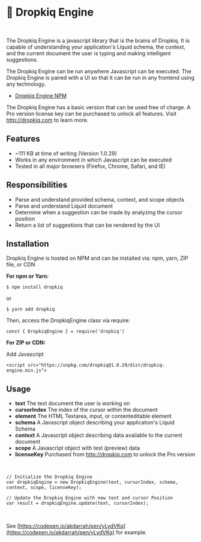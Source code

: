 # 🧠 Dropkiq Engine

&nbsp;

The Dropkiq Engine is a javascript library that is the brains of Dropkiq. It is capable of understanding your application's Liquid schema, the context, and the current document the user is typing and making intelligent suggestions.

The Dropkiq Engine can be run anywhere Javascript can be executed. The Dropkiq Engine is paired with a UI so that it can be run in any frontend using any technology.

* [Dropkiq Engine NPM](https://www.npmjs.com/package/dropkiq)

The Dropkiq Engine has a basic version that can be used free of charge. A Pro version license key can be purchased to unlock all features. Visit http://dropkiq.com to learn more.

## Features

* ~111 KB at time of writing (Version 1.0.29)
* Works in any environment in which Javascript can be executed
* Tested in all major browsers (Firefox, Chrome, Safari, and IE)

## Responsibilities

* Parse and understand provided schema, context, and scope objects
* Parse and understand Liquid document
* Determine when a suggestion can be made by analyzing the cursor position
* Return a list of suggestions that can be rendered by the UI

## Installation

Dropkiq Engine is hosted on NPM and can be installed via: npm, yarn, ZIP file, or CDN

**For npm or Yarn:**

```
$ npm install dropkiq
```

or

```
$ yarn add dropkiq
```

Then, access the DropkiqEngine class via require:

```
const { DropkiqEngine } = require('dropkiq')
```

**For ZIP or CDN:**

Add Javascript

```
<script src="https://unpkg.com/dropkiq@1.0.29/dist/dropkiq-engine.min.js">
```

## Usage

* **text** The text document the user is working on
* **cursorIndex** The index of the cursor within the document
* **element** The HTML Textarea, input, or contenteditable element
* **schema** A Javascript object describing your application's Liquid Schema
* **context** A Javascript object describing data available to the current document
* **scope** A Javascript object with test (preview) data
* **licenseKey** Purchased from http://dropkiq.com to unlock the Pro version

&nbsp;

```
// Initialize the Dropkiq Engine
var dropkiqEngine = new DropkiqEngine(text, cursorIndex, schema, context, scope, licenseKey);

// Update the Dropkiq Engine with new text and cursor Position
var result = dropkiqEngine.update(text, cursorIndex);
```

&nbsp;

See [https://codepen.io/akdarrah/pen/yLydVKq](https://codepen.io/akdarrah/pen/yLydVKq) for example.
